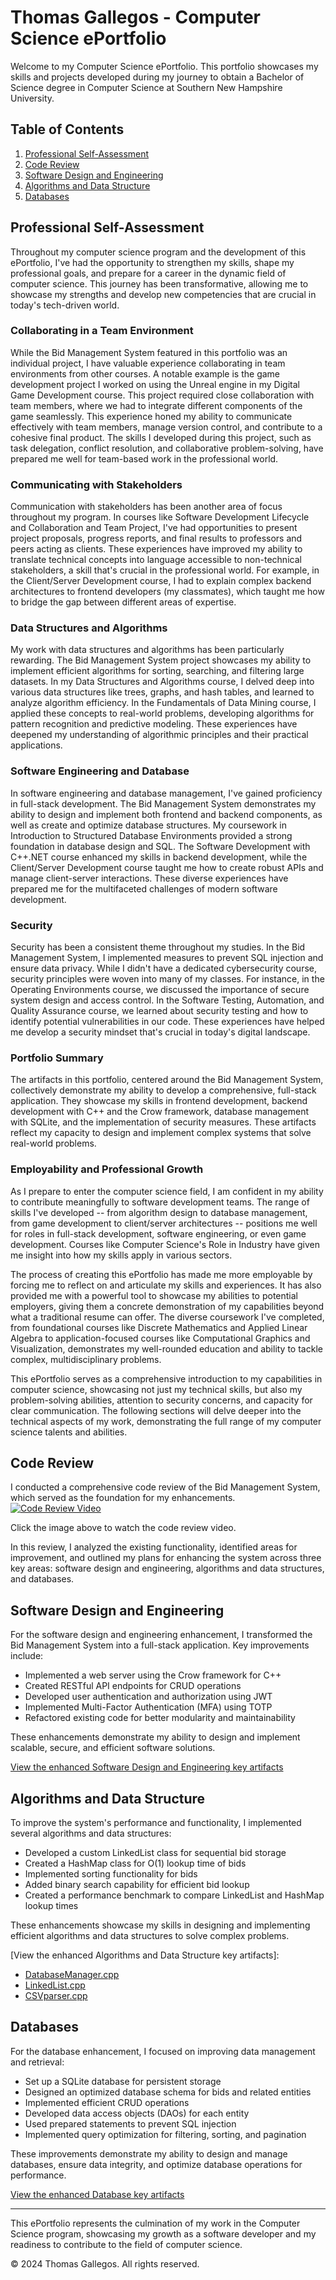 # Thomas Gallegos - Computer Science ePortfolio

Welcome to my Computer Science ePortfolio. This portfolio showcases my skills and projects developed during my journey to obtain a Bachelor of Science degree in Computer Science at Southern New Hampshire University.

## Table of Contents
1. [Professional Self-Assessment](#professional-self-assessment)
2. [Code Review](#code-review)
3. [Software Design and Engineering](#software-design-and-engineering)
4. [Algorithms and Data Structure](#algorithms-and-data-structure)
5. [Databases](#databases)

## Professional Self-Assessment

Throughout my computer science program and the development of this ePortfolio, I've had the opportunity to strengthen my skills, shape my professional goals, and prepare for a career in the dynamic field of computer science. This journey has been transformative, allowing me to showcase my strengths and develop new competencies that are crucial in today's tech-driven world.

### Collaborating in a Team Environment

While the Bid Management System featured in this portfolio was an individual project, I have valuable experience collaborating in team environments from other courses. A notable example is the game development project I worked on using the Unreal engine in my Digital Game Development course. This project required close collaboration with team members, where we had to integrate different components of the game seamlessly. This experience honed my ability to communicate effectively with team members, manage version control, and contribute to a cohesive final product. The skills I developed during this project, such as task delegation, conflict resolution, and collaborative problem-solving, have prepared me well for team-based work in the professional world.

### Communicating with Stakeholders

Communication with stakeholders has been another area of focus throughout my program. In courses like Software Development Lifecycle and Collaboration and Team Project, I've had opportunities to present project proposals, progress reports, and final results to professors and peers acting as clients. These experiences have improved my ability to translate technical concepts into language accessible to non-technical stakeholders, a skill that's crucial in the professional world. For example, in the Client/Server Development course, I had to explain complex backend architectures to frontend developers (my classmates), which taught me how to bridge the gap between different areas of expertise.

### Data Structures and Algorithms

My work with data structures and algorithms has been particularly rewarding. The Bid Management System project showcases my ability to implement efficient algorithms for sorting, searching, and filtering large datasets. In my Data Structures and Algorithms course, I delved deep into various data structures like trees, graphs, and hash tables, and learned to analyze algorithm efficiency. In the Fundamentals of Data Mining course, I applied these concepts to real-world problems, developing algorithms for pattern recognition and predictive modeling. These experiences have deepened my understanding of algorithmic principles and their practical applications.

### Software Engineering and Database

In software engineering and database management, I've gained proficiency in full-stack development. The Bid Management System demonstrates my ability to design and implement both frontend and backend components, as well as create and optimize database structures. My coursework in Introduction to Structured Database Environments provided a strong foundation in database design and SQL. The Software Development with C++.NET course enhanced my skills in backend development, while the Client/Server Development course taught me how to create robust APIs and manage client-server interactions. These diverse experiences have prepared me for the multifaceted challenges of modern software development.

### Security

Security has been a consistent theme throughout my studies. In the Bid Management System, I implemented measures to prevent SQL injection and ensure data privacy. While I didn't have a dedicated cybersecurity course, security principles were woven into many of my classes. For instance, in the Operating Environments course, we discussed the importance of secure system design and access control. In the Software Testing, Automation, and Quality Assurance course, we learned about security testing and how to identify potential vulnerabilities in our code. These experiences have helped me develop a security mindset that's crucial in today's digital landscape.

### Portfolio Summary

The artifacts in this portfolio, centered around the Bid Management System, collectively demonstrate my ability to develop a comprehensive, full-stack application. They showcase my skills in frontend development, backend development with C++ and the Crow framework, database management with SQLite, and the implementation of security measures. These artifacts reflect my capacity to design and implement complex systems that solve real-world problems.

### Employability and Professional Growth

As I prepare to enter the computer science field, I am confident in my ability to contribute meaningfully to software development teams. The range of skills I've developed -- from algorithm design to database management, from game development to client/server architectures -- positions me well for roles in full-stack development, software engineering, or even game development. Courses like Computer Science's Role in Industry have given me insight into how my skills apply in various sectors.

The process of creating this ePortfolio has made me more employable by forcing me to reflect on and articulate my skills and experiences. It has also provided me with a powerful tool to showcase my abilities to potential employers, giving them a concrete demonstration of my capabilities beyond what a traditional resume can offer. The diverse coursework I've completed, from foundational courses like Discrete Mathematics and Applied Linear Algebra to application-focused courses like Computational Graphics and Visualization, demonstrates my well-rounded education and ability to tackle complex, multidisciplinary problems.

This ePortfolio serves as a comprehensive introduction to my capabilities in computer science, showcasing not just my technical skills, but also my problem-solving abilities, attention to security concerns, and capacity for clear communication. The following sections will delve deeper into the technical aspects of my work, demonstrating the full range of my computer science talents and abilities.


## Code Review

I conducted a comprehensive code review of the Bid Management System, which served as the foundation for my enhancements. [![Code Review Video](https://img.youtube.com/vi/YOUR_VIDEO_ID/0.jpg)](https://drive.google.com/file/d/13Yu85qVz12oFvXc77Bc1MNtv5NYC_WRN/preview)

Click the image above to watch the code review video.

In this review, I analyzed the existing functionality, identified areas for improvement, and outlined my plans for enhancing the system across three key areas: software design and engineering, algorithms and data structures, and databases.

## Software Design and Engineering

For the software design and engineering enhancement, I transformed the Bid Management System into a full-stack application. Key improvements include:

- Implemented a web server using the Crow framework for C++
- Created RESTful API endpoints for CRUD operations
- Developed user authentication and authorization using JWT
- Implemented Multi-Factor Authentication (MFA) using TOTP
- Refactored existing code for better modularity and maintainability

These enhancements demonstrate my ability to design and implement scalable, secure, and efficient software solutions.

[View the enhanced Software Design and Engineering key artifacts](artifacts/enhanced/BidManagementServer.cpp)

## Algorithms and Data Structure

To improve the system's performance and functionality, I implemented several algorithms and data structures:

- Developed a custom LinkedList class for sequential bid storage
- Created a HashMap class for O(1) lookup time of bids
- Implemented sorting functionality for bids
- Added binary search capability for efficient bid lookup
- Created a performance benchmark to compare LinkedList and HashMap lookup times

These enhancements showcase my skills in designing and implementing efficient algorithms and data structures to solve complex problems.

[View the enhanced Algorithms and Data Structure key artifacts]:
- [DatabaseManager.cpp](artifacts/enhanced/DatabaseManager.cpp)
- [LinkedList.cpp](artifacts/enhanced/LinkedList.cpp)
- [CSVparser.cpp](artifacts/enhanced/CSVparser.cpp)

## Databases

For the database enhancement, I focused on improving data management and retrieval:

- Set up a SQLite database for persistent storage
- Designed an optimized database schema for bids and related entities
- Implemented efficient CRUD operations
- Developed data access objects (DAOs) for each entity
- Used prepared statements to prevent SQL injection
- Implemented query optimization for filtering, sorting, and pagination

These improvements demonstrate my ability to design and manage databases, ensure data integrity, and optimize database operations for performance.

[View the enhanced Database key artifacts](artifacts/enhanced/DatabaseManager.cpp)

---

This ePortfolio represents the culmination of my work in the Computer Science program, showcasing my growth as a software developer and my readiness to contribute to the field of computer science.

© 2024 Thomas Gallegos. All rights reserved.
